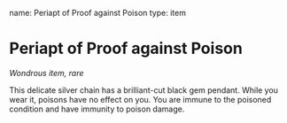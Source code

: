 name: Periapt of Proof against Poison
type: item

# Periapt of Proof against Poison 
_Wondrous item, rare_ 

This delicate silver chain has a brilliant-cut black gem pendant. While you wear it, poisons have no effect on you. You are immune to the poisoned condition and have immunity to poison damage. 